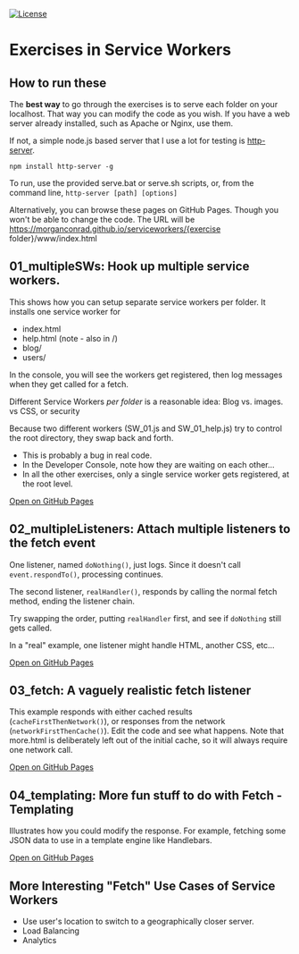 [![License](http://img.shields.io/badge/license-MIT-A31F34.svg)](https://github.com/MorganConrad/serviceworkers)

# Exercises in Service Workers

## How to run these

The **best way** to go through the exercises is to serve each folder on your localhost. That way you can modify the code as you wish.
If you have a web server already installed, such as Apache or Nginx, use them.

If not, a simple node.js based server that I use a lot for testing is [http-server](https://www.npmjs.com/package/http-server).

`npm install http-server -g`

To run, use the provided serve.bat or serve.sh scripts, or, from the command line, `http-server [path] [options]`

Alternatively, you can browse these pages on GitHub Pages.  Though you won't be able to change the code.
The URL will be https://morganconrad.github.io/serviceworkers/{exercise folder}/www/index.html

## 01_multipleSWs: Hook up multiple service workers.  

This shows how you can setup separate service workers per folder.  It installs one service worker for
 - index.html
 - help.html   (note - also in /)
 - blog/
 - users/

In the console, you will see the workers get registered, then log messages when they get called for a fetch.

Different Service Workers _per folder_ is a reasonable idea: Blog vs. images. vs CSS, or security

Because two different workers (SW_01.js and SW_01_help.js) try to control the root directory, they swap back and forth.  
 - This is probably a bug in real code.
 - In the Developer Console, note how they are waiting on each other...
 - In all the other exercises, only a single service worker gets registered, at the root level.

[Open on GitHub Pages](http://morganconrad.github.io/serviceworkers/01_multipleSWs/www/index.html)


## 02_multipleListeners: Attach multiple listeners to the fetch event

One listener, named `doNothing()`, just logs.  Since it doesn't call `event.respondTo()`, processing continues.

The second listener, `realHandler()`, responds by calling the normal fetch method, ending the listener chain.

Try swapping the order, putting `realHandler` first, and see if `doNothing` still gets called.

In a "real" example, one listener might handle HTML, another CSS, etc...

[Open on GitHub Pages](http://morganconrad.github.io/serviceworkers/02_multipleListeners/www/index.html)



## 03_fetch: A vaguely realistic fetch listener

This example responds with either cached results (`cacheFirstThenNetwork()`), or responses from the network (`networkFirstThenCache()`).
Edit the code and see what happens.  Note that more.html is deliberately left out of the initial cache, so it will always require one network call.

[Open on GitHub Pages](http://morganconrad.github.io/serviceworkers/03_fetch/www/index.html)



## 04_templating: More fun stuff to do with Fetch - Templating

Illustrates how you could modify the response.  For example, fetching some JSON data to use in a template engine like Handlebars.

[Open on GitHub Pages](http://morganconrad.github.io/serviceworkers/04_templating/www/index.html)




## More Interesting "Fetch" Use Cases of Service Workers

 - Use user's location to switch to a geographically closer server.
 - Load Balancing
 - Analytics
